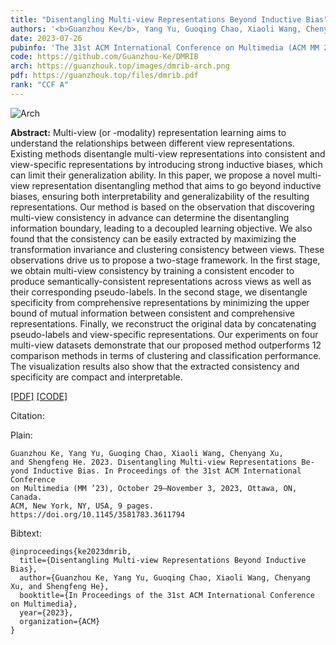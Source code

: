 ```yaml
---
title: "Disentangling Multi-view Representations Beyond Inductive Bias"
authors: '<b>Guanzhou Ke</b>, Yang Yu, Guoqing Chao, Xiaoli Wang, Chenyang Xu, and Shengfeng He'
date: 2023-07-26
pubinfo: 'The 31st ACM International Conference on Multimedia (ACM MM 2023)'
code: https://github.com/Guanzhou-Ke/DMRIB
arch: https://guanzhouk.top/images/dmrib-arch.png
pdf: https://guanzhouk.top/files/dmrib.pdf
rank: "CCF A"
---
```


![Arch](https://ihades.cn/images/dmrib-arch.png)


**Abstract:** Multi-view (or -modality) representation learning aims to understand the relationships between different view representations. Existing methods disentangle multi-view representations into consistent and view-specific representations by introducing strong inductive biases, which can limit their generalization ability. In this paper, we propose a novel multi-view representation disentangling method that aims to go beyond inductive biases, ensuring both interpretability and generalizability of the resulting representations. Our method is based on the observation that discovering multi-view consistency in advance can determine the disentangling information boundary, leading to a decoupled learning objective. We also found that the consistency can be easily extracted by maximizing the transformation invariance and clustering consistency between views. These observations drive us to propose a two-stage framework. In the first stage, we obtain multi-view consistency by training a consistent encoder to produce semantically-consistent representations across views as well as their corresponding pseudo-labels. In the second stage, we disentangle specificity from comprehensive representations by minimizing the upper bound of mutual information between consistent and comprehensive representations. Finally, we reconstruct the original data by concatenating pseudo-labels and view-specific representations. Our experiments on four multi-view datasets demonstrate that our proposed method outperforms 12 comparison methods in terms of clustering and classification performance. The visualization results also show that the extracted consistency and specificity are compact and interpretable. 


[\[PDF\]](https://ihades.cn/files/dmrib.pdf) [\[CODE\]](https://github.com/Guanzhou-Ke/DMRIB)

Citation:

Plain:

```
Guanzhou Ke, Yang Yu, Guoqing Chao, Xiaoli Wang, Chenyang Xu,
and Shengfeng He. 2023. Disentangling Multi-view Representations Be-
yond Inductive Bias. In Proceedings of the 31st ACM International Conference
on Multimedia (MM ’23), October 29–November 3, 2023, Ottawa, ON, Canada.
ACM, New York, NY, USA, 9 pages. https://doi.org/10.1145/3581783.3611794
```

Bibtext:

```
@inproceedings{ke2023dmrib,
  title={Disentangling Multi-view Representations Beyond Inductive Bias},
  author={Guanzhou Ke, Yang Yu, Guoqing Chao, Xiaoli Wang, Chenyang Xu, and Shengfeng He},
  booktitle={In Proceedings of the 31st ACM International Conference on Multimedia},
  year={2023},
  organization={ACM}
}
```